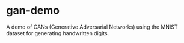 # gan-demo
A demo of GANs (Generative Adversarial Networks) using the MNIST dataset for generating handwritten digits. 